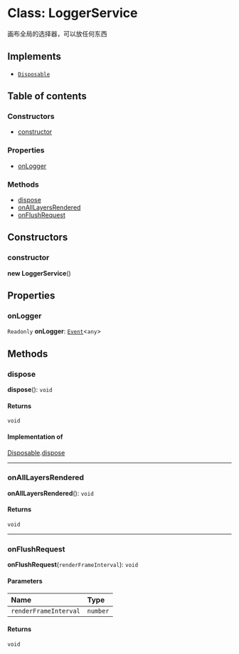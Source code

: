 # Class: LoggerService

画布全局的选择器，可以放任何东西

## Implements

* [`Disposable`](/auto-docs/playground-react/interfaces/Disposable-1.md)

## Table of contents

### Constructors

* [constructor](/auto-docs/playground-react/classes/LoggerService.md#constructor)

### Properties

* [onLogger](/auto-docs/playground-react/classes/LoggerService.md#onlogger)

### Methods

* [dispose](/auto-docs/playground-react/classes/LoggerService.md#dispose)
* [onAllLayersRendered](/auto-docs/playground-react/classes/LoggerService.md#onalllayersrendered)
* [onFlushRequest](/auto-docs/playground-react/classes/LoggerService.md#onflushrequest)

## Constructors

### constructor

**new LoggerService**()

## Properties

### onLogger

`Readonly` **onLogger**: [`Event`](/auto-docs/playground-react/interfaces/Event-1.md)<`any`>

## Methods

### dispose

**dispose**(): `void`

#### Returns

`void`

#### Implementation of

[Disposable](/auto-docs/playground-react/interfaces/Disposable-1.md).[dispose](/auto-docs/playground-react/interfaces/Disposable-1.md#dispose)

***

### onAllLayersRendered

**onAllLayersRendered**(): `void`

#### Returns

`void`

***

### onFlushRequest

**onFlushRequest**(`renderFrameInterval`): `void`

#### Parameters

| Name | Type |
| :------ | :------ |
| `renderFrameInterval` | `number` |

#### Returns

`void`
